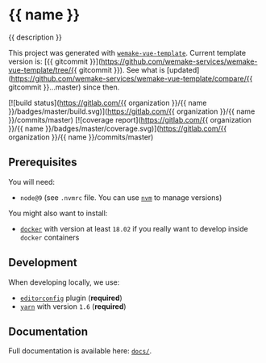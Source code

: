 # {{ name }}

{{ description }}

This project was generated with [`wemake-vue-template`](https://github.com/wemake-services/wemake-vue-template). 
Current template version is: [{{ gitcommit }}](https://github.com/wemake-services/wemake-vue-template/tree/{{ gitcommit }}). 
See what is [updated](https://github.com/wemake-services/wemake-vue-template/compare/{{ gitcommit }}...master) 
since then.

[![build status](https://gitlab.com/{{ organization }}/{{ name }}/badges/master/build.svg)](https://gitlab.com/{{ organization }}/{{ name }}/commits/master) [![coverage report](https://gitlab.com/{{ organization }}/{{ name }}/badges/master/coverage.svg)](https://gitlab.com/{{ organization }}/{{ name }}/commits/master)

## Prerequisites

You will need:

- `node@9` (see `.nvmrc` file. You can 
  use [`nvm`](https://github.com/creationix/nvm) to manage versions)

You might also want to install:

- [`docker`](https://www.docker.com/community-edition) with version 
  at least `18.02` if you really want to develop inside `docker` containers

## Development

When developing locally, we use:

- [`editorconfig`](http://editorconfig.org/) plugin (**required**)
- [`yarn`](https://yarnpkg.com) with version `1.6` (**required**)

## Documentation

Full documentation is available here: [`docs/`](docs).
